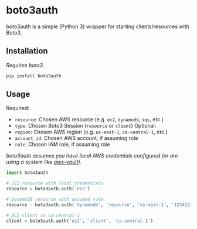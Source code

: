 # boto3auth

boto3auth is a simple (Python 3) wrapper for starting clients/resources with Boto3.

## Installation

_Requires boto3._

```bash
pip install boto3auth
```

## Usage

Required:
  - `resource`: Chosen AWS resource (e.g. `ec2`, `dynamodb`, `sqs`, etc.)
  - `type`: Chosen Boto3 Session (`resource` or `client`)
Optional:
  - `region`: Chosen AWS region (e.g. `us-east-1`, `ca-central-1`, etc.)
  - `account_id`: Chosen AWS account, if assuming role
  - `role`: Chosen IAM role, if assuming role

_boto3auth assumes you have local AWS credentials configured (or are using a system like [aws-vault])._

```python
import boto3auth

# EC2 resource with local credentials
resource = boto3auth.auth('ec2')

# DynamoDB resource with assumed role
resource - boto3auth.auth('dynamodb', 'resource', 'us-east-1', '123412341234', 'my-cool-role')

# EC2 client in ca-central-1
client = boto3auth.auth('ec2', 'client', 'ca-central-1')
```

[aws-vault]: https://github.com/99designs/aws-vault
